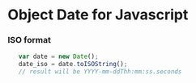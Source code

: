 # Object Date for Javascript

### ISO format

```javascript
   var date = new Date();
   date_iso = date.toISOString();
   // result will be YYYY-mm-ddThh:mm:ss.seconds
```
